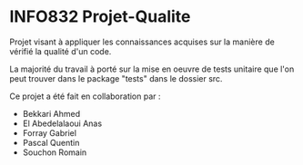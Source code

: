# INFO832 Projet-Qualite

Projet visant à appliquer les connaissances acquises sur la manière de vérifié la qualité d'un code.  
  
La majorité du travail à porté sur la mise en oeuvre de tests unitaire que l'on peut trouver dans le package "tests" dans le dossier src.  

Ce projet a été fait en collaboration par :  
* Bekkari Ahmed  
* El Abedelalaoui Anas  
* Forray Gabriel  
* Pascal Quentin  
* Souchon Romain
